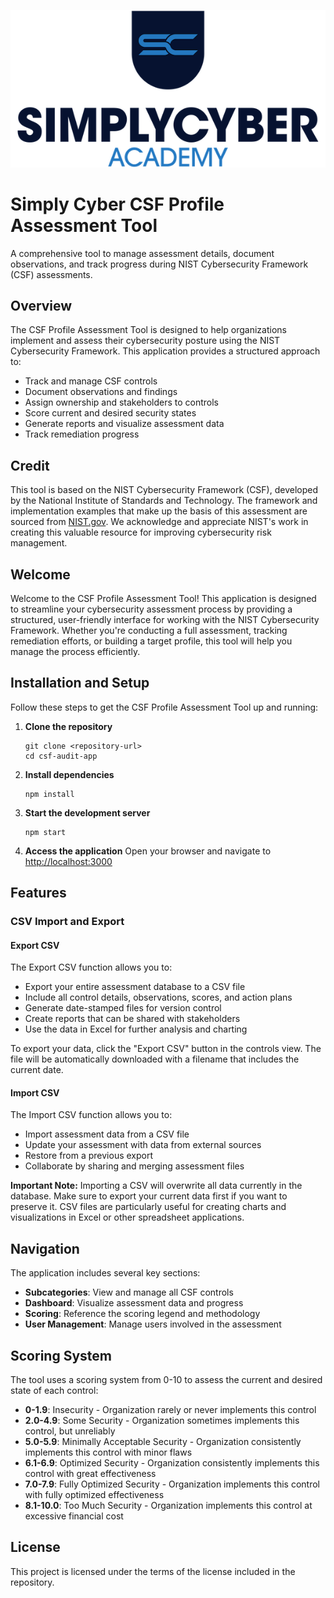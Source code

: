 ![Simply Cyber Academy Logo](public/SC_SimplyCyberAcademy_color.png)

# Simply Cyber CSF Profile Assessment Tool

A comprehensive tool to manage assessment details, document observations, and track progress during NIST Cybersecurity Framework (CSF) assessments.

## Overview

The CSF Profile Assessment Tool is designed to help organizations implement and assess their cybersecurity posture using the NIST Cybersecurity Framework. This application provides a structured approach to:

- Track and manage CSF controls
- Document observations and findings
- Assign ownership and stakeholders to controls
- Score current and desired security states
- Generate reports and visualize assessment data
- Track remediation progress

## Credit

This tool is based on the NIST Cybersecurity Framework (CSF), developed by the National Institute of Standards and Technology. The framework and implementation examples that make up the basis of this assessment are sourced from [NIST.gov](https://www.nist.gov/cyberframework). We acknowledge and appreciate NIST's work in creating this valuable resource for improving cybersecurity risk management.

## Welcome

Welcome to the CSF Profile Assessment Tool! This application is designed to streamline your cybersecurity assessment process by providing a structured, user-friendly interface for working with the NIST Cybersecurity Framework. Whether you're conducting a full assessment, tracking remediation efforts, or building a target profile, this tool will help you manage the process efficiently.

## Installation and Setup

Follow these steps to get the CSF Profile Assessment Tool up and running:

1. **Clone the repository**
   ```
   git clone <repository-url>
   cd csf-audit-app
   ```

2. **Install dependencies**
   ```
   npm install
   ```

3. **Start the development server**
   ```
   npm start
   ```

4. **Access the application**
   Open your browser and navigate to [http://localhost:3000](http://localhost:3000)

## Features

### CSV Import and Export

#### Export CSV

The Export CSV function allows you to:
- Export your entire assessment database to a CSV file
- Include all control details, observations, scores, and action plans
- Generate date-stamped files for version control
- Create reports that can be shared with stakeholders
- Use the data in Excel for further analysis and charting

To export your data, click the "Export CSV" button in the controls view. The file will be automatically downloaded with a filename that includes the current date.

#### Import CSV

The Import CSV function allows you to:
- Import assessment data from a CSV file
- Update your assessment with data from external sources
- Restore from a previous export
- Collaborate by sharing and merging assessment files

**Important Note:** Importing a CSV will overwrite all data currently in the database. Make sure to export your current data first if you want to preserve it. CSV files are particularly useful for creating charts and visualizations in Excel or other spreadsheet applications.

## Navigation

The application includes several key sections:

- **Subcategories**: View and manage all CSF controls
- **Dashboard**: Visualize assessment data and progress
- **Scoring**: Reference the scoring legend and methodology
- **User Management**: Manage users involved in the assessment

## Scoring System

The tool uses a scoring system from 0-10 to assess the current and desired state of each control:

- **0-1.9**: Insecurity - Organization rarely or never implements this control
- **2.0-4.9**: Some Security - Organization sometimes implements this control, but unreliably
- **5.0-5.9**: Minimally Acceptable Security - Organization consistently implements this control with minor flaws
- **6.1-6.9**: Optimized Security - Organization consistently implements this control with great effectiveness
- **7.0-7.9**: Fully Optimized Security - Organization implements this control with fully optimized effectiveness
- **8.1-10.0**: Too Much Security - Organization implements this control at excessive financial cost

## License

This project is licensed under the terms of the license included in the repository.
